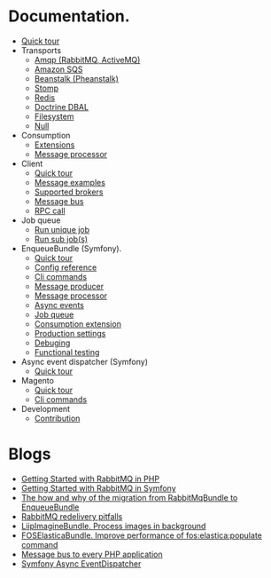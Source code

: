 # Documentation.

* [Quick tour](quick_tour.md)
* Transports
    - [Amqp (RabbitMQ, ActiveMQ)](transport/amqp.md)
    - [Amazon SQS](transport/sqs.md)
    - [Beanstalk (Pheanstalk)](transport/pheanstalk.md)
    - [Stomp](transport/stomp.md)
    - [Redis](transport/redis.md)
    - [Doctrine DBAL](transport/dbal.md)
    - [Filesystem](transport/filesystem.md)
    - [Null](transport/null.md)
* Consumption
    - [Extensions](consumption/extensions.md)
    - [Message processor](consumption/message_processor.md)
* Client
    - [Quick tour](client/quick_tour.md)
    - [Message examples](client/message_examples.md)
    - [Supported brokers](client/supported_brokers.md)
    - [Message bus](client/message_bus.md)
    - [RPC call](client/rpc_call.md)
* Job queue
    - [Run unique job](job_queue/run_unique_job.md)
    - [Run sub job(s)](job_queue/run_sub_job.md)
* EnqueueBundle (Symfony).  
    - [Quick tour](bundle/quick_tour.md)
    - [Config reference](bundle/config_reference.md)
    - [Cli commands](bundle/cli_commands.md)
    - [Message producer](bundle/message_producer.md)
    - [Message processor](bundle/message_processor.md)
    - [Async events](bundle/async_events.md)
    - [Job queue](bundle/job_queue.md)
    - [Consumption extension](bundle/consumption_extension.md)
    - [Production settings](bundle/production_settings.md)
    - [Debuging](bundle/debuging.md)
    - [Functional testing](bundle/functional_testing.md)
* Async event dispatcher  (Symfony)
    - [Quick tour](async_event_dispatcher/quick_tour.md)
* Magento
    - [Quick tour](magento/quick_tour.md)
    - [Cli commands](magento/cli_commands.md) 
* Development
    - [Contribution](contribution.md)

# Blogs

* [Getting Started with RabbitMQ in PHP](https://blog.forma-pro.com/getting-started-with-rabbitmq-in-php-84d331e20a66)
* [Getting Started with RabbitMQ in Symfony](https://blog.forma-pro.com/getting-started-with-rabbitmq-in-symfony-cb06e0b674f1)
* [The how and why of the migration from RabbitMqBundle to EnqueueBundle](https://blog.forma-pro.com/the-how-and-why-of-the-migration-from-rabbitmqbundle-to-enqueuebundle-6c4054135e2b)
* [RabbitMQ redelivery pitfalls](https://blog.forma-pro.com/rabbitmq-redelivery-pitfalls-440e0347f4e0)
* [LiipImagineBundle. Process images in background](https://blog.forma-pro.com/liipimaginebundle-process-images-in-background-3838c0ed5234)
* [FOSElasticaBundle. Improve performance of fos:elastica:populate command](https://github.com/php-enqueue/enqueue-elastica-bundle)
* [Message bus to every PHP application](https://blog.forma-pro.com/message-bus-to-every-php-application-42a7d3fbb30b)
* [Symfony Async EventDispatcher](https://blog.forma-pro.com/symfony-async-eventdispatcher-d01055a255cf)
